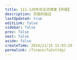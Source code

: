 ```yaml
---
title: 111-120年白玉功德會【年報】
description: 页面的描述
lastUpdated: true
editLink: false
sidebar: false
prev: false
next: false
aside: false
createTime: 2024/11/15 11:03:20
permalink: /finace/fa2utt4p/
---
```


<style>

</style>
